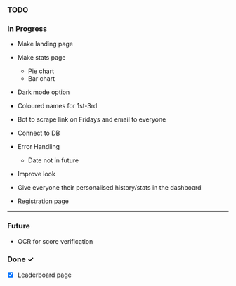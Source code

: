 ### **TODO**

### In Progress
 - Make landing page
 - Make stats page
    - Pie chart
    - Bar chart

 - Dark mode option
 - Coloured names for 1st-3rd
 - Bot to scrape link on Fridays and email to everyone
 - Connect to DB
 - Error Handling
    - Date not in future

 - Improve look
 - Give everyone their personalised history/stats in the dashboard
 - Registration page
 ---
 ### **Future**
 - OCR for score verification

### Done ✓
- [x] Leaderboard page
